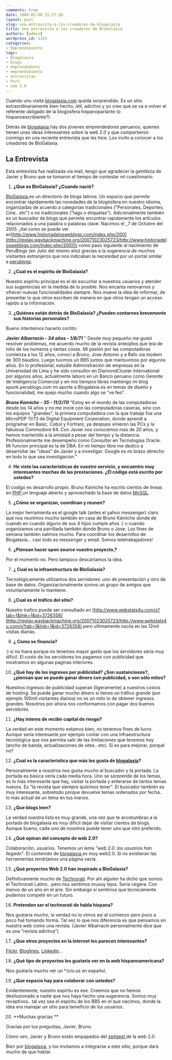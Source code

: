 ```yaml
---
comments: true
date: 2006-02-08 15:57:39
layout: post
slug: una-entrevista-a-los-creadores-de-blogalaxia
title: Una entrevista a los creadores de BloGalaxia
authors: [admin]
wordpress_id: 1353
categories:
- Emprendimiento
tags:
- Blogalaxia
- blogs
- emprendedores
- emprendimiento
- entrevistas
- Perú
- web 2.0
---
```


Cuando uno visita [blogalaxia.com](http://replay.waybackmachine.org/20071023025723/http://www.blogalaxia.com/) queda sorprendido. Es un sitio extraordinariamente bien hecho, útil, adictivo y yo creo que se va a volver el referente obligado de la blogosfera hispanoparlante (o hispanoescribiente?).

Detrás de [blogalaxia ](http://replay.waybackmachine.org/20071023025723/http://www.blogalaxia.com/)hay dos jóvenes emprendedores peruanos, quienes tienen unas ideas interesantes sobre la web 2.0 y que compartieron conmigo en una reciente entrevista que les hice. Los invito a conocer a los creadores de BloGalaxia.


## La Entrevista


Esta entrevista fue realizada vía mail, tengo que agradecer la gentileza de Javier y Bruno que se tomaron el tiempo de contestar mi cuestionario.

  1. **¿Que es BloGalaxia? ¿Cuando nació?**

[BloGalaxia ](http://replay.waybackmachine.org/20071023025723/http://www.blogalaxia.com/)es un directorio de blogs latinos. Un espacio que permite encontrar rápidamente las novedades de la blogósfera en nuestro idioma, organizadas de acuerdo a categorías tradicionales ("Personales, Deportes, Cine.. etc") o no tradicionales ("tags o etiquetas"). Adicionalmente también es un buscador de blogs que permite encontrar rapidamente los artículos relacionados a una palabra o palabras clave.
Nacimos el _7 de Octubre del 2005 _(tal como se puede ver en[http://www.historiadelosweblogs.com/index.php/200](http://replay.waybackmachine.org/20071023025723/http://www.historiadelosweblogs.com/index.php/200)5) como paso siguiente al nacimiento de PeruBlogs (en Julio del mismo año) gracias a la sugerencia de muchos visitantes extranjeros que nos indicaban la necesidad por un portal similar a [perublogs](http://replay.waybackmachine.org/20071023025723/http://www.perublogs.com/).

	
  2. **¿Cual es el espíritu de BloGalaxia?**

Nuestro espíritu principal es el de escuchar a nuestros usuarios y atender sus sugerencias en la medida de lo posible. Nos encanta renovarnos y ofrecer nuevas funcionalidades siempre. Nos mueve la idea de informar, de presentar lo que otros escriben de manera en que otros tengan un acceso rapido a la información.

	
  3. **¿Quiénes están detrás de BloGalaxia? ¿Pueden contarnos brevemente sus historias personales?**

Bueno intentemos hacerlo cortito:

**_Javier Albarracín - 34 años - 1/8/71_**
" Desde muy pequeño me gustó resolver problemas, me acuerdo mucho de la revista anteojitos que leía de niño de los numeros y tantas cosas.
Mi pasión por las computadoras comienza a los 12 años, conocí a Bruno, Jose Antonio y a Rafo vía modem de 300 baudios. Luego tuvimos un BBS juntos que mantuvimos por algunos años. En lo profesional, estudié Administración de empresas en la Universidad de Lima y he sido consultor en DiamondCluster International por algunos años, actualmente laboro en un Banco peruano como Gerente de Inteligencia Comercial y en mis tiempos libres mantengo mi blog spunk.perublogs.com mi aporte a Blogalaxia es en temas de diseño y funcionalidad, me quejo mucho cuando algo se "ve feo".

**_Bruno Kamiche - 35 - 11/2/70_**
"Estoy en el mundo de las computadoras desde los 14 años y no me inicie con las computadoras caseras, sino con los equipos "grandes", la primera computadora con la que trabaje fue una MicroPDP 11/73 de Digital Equipment Corporation, donde aprendi a programar en Basic, Cobol y Fortran), ya despues vinieron las PCs y la fabulosa Commodore 64.
Con Javier nos conocemos mas de 20 años, y hemos mantenido a la amistad a pesar del tiempo y la distancia.
Profesionalmente me desempeño como Consultor en Tecnologias Oracle. Mi funcion principal es la de DBA.
En mi tiempo libre me dedico a desarrollar las "ideas" de Javier y a investigar. Google es mi brazo derecho en todo lo que sea investigacion."

	
  4. **He visto las caracteristicas de vuestro servicio, y encuentro muy interesantes muchas de las prestaciones. ¿El código está escrito por ustedes?**

El codigo es desarrollo propio. Bruno Kámiche ha escrito cientos de lineas en [PHP ](http://replay.waybackmachine.org/20071023025723/http://www.php.net/) un lenguaje abierto y aprovechado la base de datos [MySQL](http://replay.waybackmachine.org/20071023025723/http://www.mysql.com/).

	

  5. **¿Cómo se organizan, coordinan y reunen?**

La mejor herramienta es el google talk (antes el yahoo messenger) claro que nos reunimos mucho también en casa de Bruno Kámiche donde de cuando en cuando alguno de sus 4 hijos cumple años :) o cuando organizamos una parrillada también donde Bruno o Jose. Los fines de semana también salimos mucho. Para coordinar los desarrollos de Blogalaxia... casi todo es messenger y email. Somos teletrabajadores!

	
  6. **¿Piensan hacer open source vuestro proyecto,?**

Por el momento no. Pero tampoco descartamos la idea.

	
  7. **¿ Cual es la infraestructura de BloGalaxia?**

Tecnológicamente utilizamos dos servidores: uno de presentación y otro de base de datos. Organizacionalmente somos un grupo de amigos que voluntariamente lo mantiene.

	
  8. **¿Cual es el tráfico del sitio?**

Nuestro trafico puede ser consultado en [http://www.webstats4u.com/s?tab=1&link=1&id=3726358](http://replay.waybackmachine.org/20071023025723/http://www.webstats4u.com/s?tab=1&link=1&id=3726358) pero ultimamente oscila en las 12mil visitas diarias.

	
  9. **¿ Como se financia?**

:) si no fuera porque no tenemos mayor gasto que los servidores sería muy dificil. El costo de los servidores los pagamos con publicidad que mostramos en algunas paginas interiores.

	
  10. **¿Qué hay de los ingresos por publicidad? ¿Son sustanciosos?, ¿piensan que se puede ganar dinero con publicidad, o son sólo mitos?**

Nuestros ingresos de publicidad superan (ligeramente) a nuestros costos de hosting. Se puede ganar mucho dinero si tienes un tráfico grande (por ejemplo 100mil visitantes diarios) no es un mito lo de obtener ingresos grandes. Nosotros por ahora nos conformamos con pagar dos buenos servidores.

	
  11. **¿Hay interes de recibir capital de riesgo?**

La verdad en este momento estamos bien, no tenemos fines de lucro.
Aunque sería interesante por ejemplo contar con una infraestructura tecnológica que nos permita salir de las limitaciones que tenemos hoy (ancho de banda, actualizaciones de sites.. etc). Si es para mejorar, porqué no?

	
  12. **¿Cual es la caracteristica que más les gusta de [blogalaxia](http://replay.waybackmachine.org/20071023025723/http://www.blogalaxia.com/)?**

Personalmente a nosotros nos gusta mucho el buscador y la portada. La portada es básica verla cada media hora. Uno se sorprende de los temas, es lo más interesante que hay, visitar la portada y enterarse de tantos temas nuevos. Es "la revista que siempre quisimos tener". El buscador también es muy interesante, sobretodo porque devuelve temas ordenados por fecha.. lo más actual de un tema en tus manos.

	
  13. **¿Que blogs leen?**

La verdad nuestra lista es muy grande, una vez que te acostumbras a la portada de blogalaxia es muy dificil dejar de visitar cientos de blogs.
Aunque bueno, cada uno de nosotros puede tener uno que otro preferido.

	
  14. **¿Qué opinan del concepto de web 2.0?**

Colaboración, usuarios. Tenemos un lema _"web 2.0: los usuarios han llegado"_.
El contenido de [blogalaxia ](http://replay.waybackmachine.org/20071023025723/http://www.blogalaxia.com/)es muy web2.0. Si no existieran las herramientas tendríamos una página vacía.

	
  15. **¿Qué proyectos Web 2.0 han inspirado a BloGalaxia?**

Definitivamente mucho de [Technorati](http://replay.waybackmachine.org/20071023025723/http://www.technorati.com/). Por ahí alguien ha dicho que somos el Technorati Latino.. pero nos sentimos muuuy lejos. Sería cegera. Con menos de un año en el aire. Sin embargo sí sentimos que tecnicamente podemos competir en un futuro.

	
  16. **Pretenden ser el technorati de habla hispana?**

Nos gustaria mucho, la verdad no lo vimos así al comienzo pero poco a poco fué tomando forma. Tal vez lo que nos diferencia es que pensamos en nuestra web como una revista. (Javier Albarracín personalmente dice que es una "revista adictiva")

	
  17. **¿Que otros proyectos en la internet les parecen interesantes?**

[Flickr](http://replay.waybackmachine.org/20071023025723/http://www.flickr.com/), [Bloglines](http://replay.waybackmachine.org/20071023025723/http://www.bloglines.com/), [Linkedin](http://replay.waybackmachine.org/20071023025723/http://www.linkedin.com/)...

	
  18. **¿Qué tipo de proyectos les gustaría ver en la web hispanoamericana?**

Nos gustaría mucho ver un *.icio.us en español.

  19. **¿Que espacio hay para colaborar con ustedes?**

Evidentemente, nuestro espíritu es ese. Creemos que no hemos desilusionado a nadie que nos haya hecho una sugerencia. Somos muy receptivos.. tal vez sea el espíritu de los BBS en el que nacimos, donde la idea era manejar un sitio para beneficio de los usuarios.

	
  20. **Muchas gracias **

Gracias por tus preguntas, Javier, Bruno.


Cómo ven, Javier y Bruno están empapados del [zeitgest ](http://replay.waybackmachine.org/20071023025723/http://www.blogmemes.com/comment.php?meme_id=876)de la web 2.0.

Bien por [blogalaxia](http://replay.waybackmachine.org/20071023025723/http://www.blogalaxia.com/), y los invitamos a integrarse a este sitio, porque dará mucho de que hablar.
